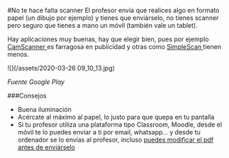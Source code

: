 #No te hace falta scanner
El profesor envía que realices algo en formato papel (un dibujo por ejemplo) y tienes que enviárselo, no tienes scanner pero seguro que tienes a mano un móvil (también vale un tablet).

Hay aplicaciones muy buenas, hay que elegir bien, pues por ejemplo [CamScanner ](https://play.google.com/store/apps/details?id=com.intsig.camscanner)es farragosa en publicidad y otras como [SimpleScan ](https://play.google.com/store/apps/details?id=com.simplescan.scanner) tienen menos.

![](/assets/2020-03-26 09_10_13.jpg)

*Fuente Google Play*

###Consejos

* Buena iluminación
* Acércate al máximo al papel, lo justo para que quepa en tu pantalla
* Si tu profesor utiliza una plataforma tipo Classroom, Moodle, desde el móvil te lo puedes enviar a ti por email, whatsapp... y desde tu ordenador se lo envías al profesor, incluso [puedes modificar el pdf antes de enviárselo](/editores-pdf.md)
